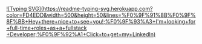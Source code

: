 [![Typing SVG](https://readme-typing-svg.herokuapp.com?color=FD4EDD&width=500&height=50&lines=%F0%9F%91%8B%F0%9F%8F%BB+Hey+there+nice+to+see+you!;%F0%9F%93%A3+I'm+looking+for+full-time+roles+as+a+fullstack +Developer;%F0%9F%92%A1+Click+to+get+my+LinkedIn)](http://in.milind.live)



